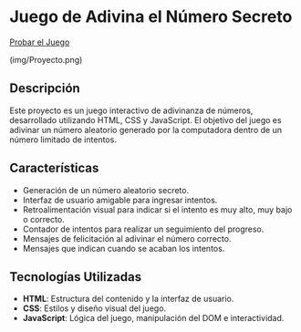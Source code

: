 # Juego de Adivina el Número Secreto
[Probar el Juego](https://gezcarlos22.github.io/Numero_Secreto/)

(img/Proyecto.png)

## Descripción

Este proyecto es un juego interactivo de adivinanza de números, desarrollado utilizando HTML, CSS y JavaScript. El objetivo del juego es adivinar un número aleatorio generado por la computadora dentro de un número limitado de intentos.

## Características

-   Generación de un número aleatorio secreto.
-   Interfaz de usuario amigable para ingresar intentos.
-   Retroalimentación visual para indicar si el intento es muy alto, muy bajo o correcto.
-   Contador de intentos para realizar un seguimiento del progreso.
-   Mensajes de felicitación al adivinar el número correcto.
-   Mensajes que indican cuando se acaban los intentos.

## Tecnologías Utilizadas

-   **HTML**: Estructura del contenido y la interfaz de usuario.
-   **CSS**: Estilos y diseño visual del juego.
-   **JavaScript**: Lógica del juego, manipulación del DOM e interactividad.
